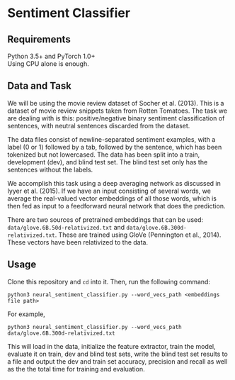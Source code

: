 # Sentiment Classifier

## Requirements

Python 3.5+ and PyTorch 1.0+  
Using CPU alone is enough.

## Data and Task

We will be using the movie review dataset of Socher et al. (2013). This is a dataset of movie review snippets taken from Rotten Tomatoes. The task we are dealing with is this: positive/negative binary sentiment classification of sentences, with neutral sentences discarded from the dataset.

The data files consist of newline-separated sentiment examples, with a label (0 or 1) followed by a tab, followed by the sentence, which has been tokenized but not lowercased. The data has been split into a train, development (dev), and blind test set. The blind test set only has the sentences without the labels.

We accomplish this task using a deep averaging network as discussed in Iyyer et al. (2015). If we have an input consisting of several words, we average the real-valued vector embeddings of all those words, which is then fed as input to a feedforward neural network that does the prediction.

There are two sources of pretrained embeddings that can be used: `data/glove.6B.50d-relativized.txt` and `data/glove.6B.300d-relativized.txt`. These are trained using GloVe (Pennington et al., 2014). These vectors have been relativized to the data.

## Usage

Clone this repository and `cd` into it. Then, run the following command:

`python3 neural_sentiment_classifier.py --word_vecs_path <embeddings file path>`

For example,

`python3 neural_sentiment_classifier.py --word_vecs_path data/glove.6B.300d-relativized.txt`

This will load in the data, initialize the feature extractor, train the model, evaluate it on train, dev and blind test sets, write the blind test set results to a file and output the dev and train set accuracy, precision and recall as well as the the total time for training and evaluation.